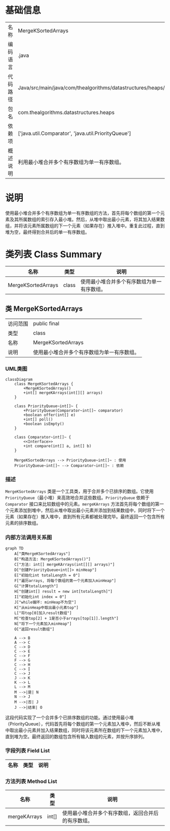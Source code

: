 # 基础信息

|      |      |
|------|------|
| 名称 | MergeKSortedArrays |
| 编码语言 | .java |
| 代码路径 | Java/src/main/java/com/thealgorithms/datastructures/heaps/MergeKSortedArrays.java |
| 包名 | com.thealgorithms.datastructures.heaps |
| 依赖项 | ['java.util.Comparator', 'java.util.PriorityQueue'] |
| 概述说明 | 利用最小堆合并多个有序数组为单一有序数组。 |

# 说明

使用最小堆合并多个有序数组为单一有序数组的方法，首先将每个数组的第一个元素及其所属数组的索引存入最小堆。然后，从堆中取出最小元素，将其加入结果数组，并将该元素所属数组的下一个元素（如果存在）推入堆中。重复此过程，直到堆为空，最终得到合并后的单一有序数组。

# 类列表 Class Summary

| 名称   | 类型  | 说明 |
|-------|------|-------------|
| MergeKSortedArrays | class | 使用最小堆合并多个有序数组为单一有序数组。 |



## 类 MergeKSortedArrays

|      |      |
|------|------|
| 访问范围 | public final |
| 类型 | class |
| 名称 | MergeKSortedArrays |
| 说明 | 使用最小堆合并多个有序数组为单一有序数组。 |


### UML类图

```mermaid
classDiagram
    class MergeKSortedArrays {
        +MergeKSortedArrays()
        +int[] mergeKArrays(int[][] arrays)
    }

    class PriorityQueue~int[]~ {
        +PriorityQueue(Comparator~int[]~ comparator)
        +boolean offer(int[] e)
        +int[] poll()
        +boolean isEmpty()
    }

    class Comparator~int[]~ {
        <<Interface>>
        +int compare(int[] a, int[] b)
    }

    MergeKSortedArrays --> PriorityQueue~int[]~ : 使用
    PriorityQueue~int[]~ --> Comparator~int[]~ : 依赖
```

### 描述
`MergeKSortedArrays` 类是一个工具类，用于合并多个已排序的数组。它使用 `PriorityQueue`（最小堆）来高效地合并这些数组。`PriorityQueue` 依赖于 `Comparator` 接口来比较数组中的元素。`mergeKArrays` 方法首先将每个数组的第一个元素添加到堆中，然后从堆中取出最小元素并添加到结果数组中，同时将下一个元素（如果存在）推入堆中，直到所有元素都被处理完毕。最终返回一个包含所有元素的排序数组。


### 内部方法调用关系图

```mermaid
graph TD
    A["类MergeKSortedArrays"]
    B["构造方法: MergeKSortedArrays()"]
    C["方法: int[] mergeKArrays(int[][] arrays)"]
    D["创建PriorityQueue<int[]> minHeap"]
    E["初始化int totalLength = 0"]
    F["遍历arrays, 将每个数组的第一个元素加入minHeap"]
    G["计算totalLength"]
    H["创建int[] result = new int[totalLength]"]
    I["初始化int index = 0"]
    J["while循环: minHeap不为空"]
    K["从minHeap中取出最小元素top"]
    L["将top[0]加入result数组"]
    M["检查top[2] + 1是否小于arrays[top[1]].length"]
    N["将下一个元素加入minHeap"]
    O["返回result数组"]

    A --> B
    A --> C
    C --> D
    C --> E
    C --> F
    F --> G
    C --> H
    C --> I
    C --> J
    J --> K
    K --> L
    L --> M
    M -->|是| N
    N --> J
    M -->|否| J
    J -->|结束| O
```

这段代码实现了一个合并多个已排序数组的功能。通过使用最小堆（PriorityQueue），代码首先将每个数组的第一个元素加入堆中，然后不断从堆中取出最小元素并加入结果数组，同时将该元素所在数组的下一个元素加入堆中，直到堆为空。最终返回的数组包含所有输入数组的元素，并按升序排列。

### 字段列表 Field List

| 名称  | 类型  | 说明 |
|-------|-------|------|

### 方法列表 Method List

| 名称  | 类型  | 说明 |
|-------|-------|------|
| mergeKArrays | int[] | 使用最小堆合并多个有序数组，返回合并后的有序数组。 |




